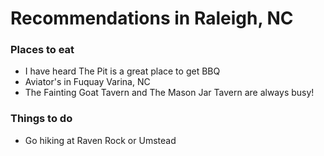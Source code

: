 # Recommendations in Raleigh, NC

### Places to eat

- I have heard The Pit is a great place to get BBQ
- Aviator's in Fuquay Varina, NC
- The Fainting Goat Tavern and The Mason Jar Tavern are always busy!

### Things to do

- Go hiking at Raven Rock or Umstead
